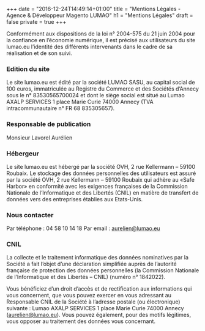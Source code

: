 +++
date = "2016-12-24T14:49:14+01:00"
title = "Mentions Légales - Agence & Développeur Magento LUMAO"
h1 = "Mentions Légales"
draft = false
private = true
+++

Conformément aux dispositions de la loi n° 2004-575 du 21 juin 2004 pour la confiance en l’économie numérique, il est précisé aux utilisateurs du site lumao.eu l’identité des différents intervenants dans le cadre de sa réalisation et de son suivi.

### Edition du site

Le site lumao.eu est édité par la société LUMAO SASU, au capital social de 100 euros, immatriculée au Registre du Commerce et des Sociétés d’Annecy sous le n° 83530565700024 et dont le siège social est situé au Lumao AXALP SERVICES 1 place Marie Curie 74000 Annecy (TVA intracommunautaire n° FR 68 835305657).

### Responsable de publication

Monsieur Lavorel Aurélien

### Hébergeur

Le site lumao.eu est hébergé par la société OVH, 2 rue Kellermann – 59100 Roubaix. Le stockage des données personnelles des utilisateurs est assuré par la société OVH, 2 rue Kellermann – 59100 Roubaix qui adhère au «Safe Harbor» en conformité avec les exigences françaises de la Commission Nationale de l’Informatique et des Libertés (CNIL) en matière de transfert de données vers des entreprises établies aux Etats-Unis.

### Nous contacter

Par téléphone : 04 58 10 14 18
Par email : aurelien@lumao.eu

### CNIL

La collecte et le traitement informatique des données nominatives par la Société a fait l’objet d’une déclaration simplifiée auprès de l’autorité française de protection des données personnelles (la Commission Nationale de l’Informatique et des Libertés – CNIL) (numéro n° 1842022).

Vous bénéficiez d’un droit d’accès et de rectification aux informations qui vous concernent, que vous pouvez exercer en vous adressant au Responsable CNIL de la Société à l’adresse postale (ou électronique) suivante : Lumao AXALP SERVICES 1 place Marie Curie 74000 Annecy (aurelien@lumao.eu). Vous pouvez également, pour des motifs légitimes, vous opposer au traitement des données vous concernant.
